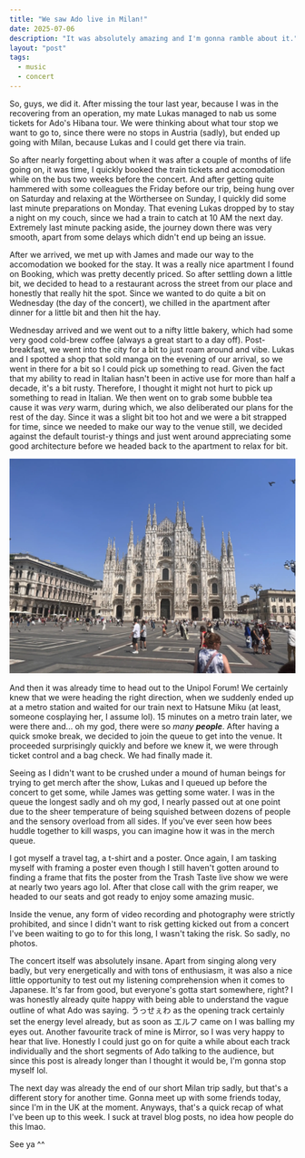 ```yaml
---
title: "We saw Ado live in Milan!"
date: 2025-07-06
description: "It was absolutely amazing and I'm gonna ramble about it."
layout: "post"
tags:
  - music
  - concert
---
```

So, guys, we did it.
After missing the tour last year, because I was in the recovering from an operation, my mate Lukas managed to nab us some tickets for Ado's Hibana tour.
We were thinking about what tour stop we want to go to, since there were no stops in Austria (sadly), but ended up going with Milan, because Lukas and I could get there via train.

So after nearly forgetting about when it was after a couple of months of life going on, it was time, I quickly booked the train tickets and accomodation while on the bus two weeks before the concert.
And after getting quite hammered with some colleagues the Friday before our trip, being hung over on Saturday and relaxing at the Wörthersee on Sunday, I quickly did some last minute preparations on Monday.
That evening Lukas dropped by to stay a night on my couch, since we had a train to catch at 10 AM the next day.
Extremely last minute packing aside, the journey down there was very smooth, apart from some delays which didn't end up being an issue.

After we arrived, we met up with James and made our way to the accomodation we booked for the stay.
It was a really nice apartment I found on Booking, which was pretty decently priced.
So after settling down a little bit, we decided to head to a restaurant across the street from our place and honestly that really hit the spot.
Since we wanted to do quite a bit on Wednesday (the day of the concert), we chilled in the apartment after dinner for a little bit and then hit the hay.

Wednesday arrived and we went out to a nifty little bakery, which had some very good cold-brew coffee (always a great start to a day off).
Post-breakfast, we went into the city for a bit to just roam around and vibe.
Lukas and I spotted a shop that sold manga on the evening of our arrival, so we went in there for a bit so I could pick up something to read.
Given the fact that my ability to read in Italian hasn't been in active use for more than half a decade, it's a bit rusty.
Therefore, I thought it might not hurt to pick up something to read in Italian.
We then went on to grab some bubble tea cause it was *very* warm, during which, we also deliberated our plans for the rest of the day.
Since it was a slight bit too hot and we were a bit strapped for time, since we needed to make our way to the venue still, we decided against the default tourist-y things and just went around appreciating some good architecture before we headed back to the apartment to relax for bit.

![Image we took of the Milan Cathedral](/images/posts/milan-1s.webp)

And then it was already time to head out to the Unipol Forum!
We certainly knew that we were heading the right direction, when we suddenly ended up at a metro station and waited for our train next to Hatsune Miku (at least, someone cosplaying her, I assume lol).
15 minutes on a metro train later, we were there and... oh my god, there were so _many **people**_.
After having a quick smoke break, we decided to join the queue to get into the venue.
It proceeded surprisingly quickly and before we knew it, we were through ticket control and a bag check.
We had finally made it.

Seeing as I didn't want to be crushed under a mound of human beings for trying to get merch after the show, Lukas and I queued up before the concert to get some, while James was getting some water.
I was in the queue the longest sadly and oh my god, I nearly passed out at one point due to the sheer temperature of being squished between dozens of people and the sensory overload from all sides.
If you've ever seen how bees huddle together to kill wasps, you can imagine how it was in the merch queue.

I got myself a travel tag, a t-shirt and a poster.
Once again, I am tasking myself with framing a poster even though I still haven't gotten around to finding a frame that fits the poster from the Trash Taste live show we were at nearly two years ago lol.
After that close call with the grim reaper, we headed to our seats and got ready to enjoy some amazing music.

Inside the venue, any form of video recording and photography were strictly prohibited, and since I didn't want to risk getting kicked out from a concert I've been waiting to go to for this long, I wasn't taking the risk.
So sadly, no photos.

The concert itself was absolutely insane.
Apart from singing along very badly, but very energetically and with tons of enthusiasm, it was also a nice little opportunity to test out my listening comprehension when it comes to Japanese.
It's far from good, but everyone's gotta start somewhere, right?
I was honestly already quite happy with being able to understand the vague outline of what Ado was saying.
うっせぇわ as the opening track certainly set the energy level already, but as soon as エルフ came on I was balling my eyes out.
Another favourite track of mine is Mirror, so I was very happy to hear that live.
Honestly I could just go on for quite a while about each track individually and the short segments of Ado talking to the audience, but since this post is already longer than I thought it would be, I'm gonna stop myself lol.

The next day was already the end of our short Milan trip sadly, but that's a different story for another time.
Gonna meet up with some friends today, since I'm in the UK at the moment.
Anyways, that's a quick recap of what I've been up to this week.
I suck at travel blog posts, no idea how people do this lmao.

See ya ^^

